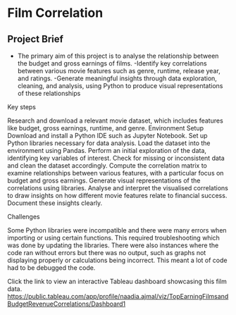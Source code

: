 # Film Correlation # 

## Project Brief ##
- The primary aim of this project is to analyse the relationship between the budget and gross earnings of films.
-Identify key correlations between various movie features such as genre, runtime, release year, and ratings.
-Generate meaningful insights through data exploration, cleaning, and analysis, using Python to produce visual representations of these relationships

Key steps

Research and download a relevant movie dataset, which includes features like budget, gross earnings, runtime, and genre.
Environment Setup
Download and install a Python IDE such as Jupyter Notebook.
Set up Python libraries necessary for data analysis.
Load the dataset into the environment using Pandas.
Perform an initial exploration of the data, identifying key variables of interest.
Check for missing or inconsistent data and clean the dataset accordingly.
Compute the correlation matrix to examine relationships between various features, with a particular focus on budget and gross earnings.
Generate visual representations of the correlations using libraries.
Analyse and interpret the visualised correlations to draw insights on how different movie features relate to financial success.
Document these insights clearly.

Challenges

Some Python libraries were incompatible and there were many errors when importing or using certain functions. This required troubleshooting which was done by updating the libraries.
There were also instances where the code ran without errors but there was no output, such as graphs not displaying properly or calculations being incorrect. This meant a lot of code had to be debugged the code.

Click the link to view an interactive Tableau dashboard showcasing this film data.
https://public.tableau.com/app/profile/naadia.ajmal/viz/TopEarningFilmsandBudgetRevenueCorrelations/Dashboard1


